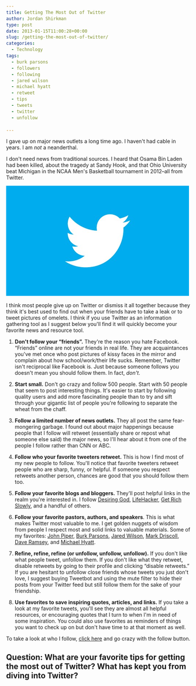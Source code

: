 ```yaml
---
title: Getting The Most Out of Twitter
author: Jordan Shirkman
type: post
date: 2013-01-15T11:00:28+00:00
slug: /getting-the-most-out-of-twitter/
categories:
  - Technology
tags:
  - burk parsons
  - followers
  - following
  - jared wilson
  - michael hyatt
  - retweet
  - tips
  - tweets
  - twitter
  - unfollow

---
```

<!--?xml version="1.0" encoding="UTF-8" standalone="no"?-->

I gave up on major news outlets a long time ago. I haven't had cable in years. I am _not_ a neanderthal.

I don't need news from traditional sources. I heard that Osama Bin Laden had been killed, about the tragedy at Sandy Hook, and that Ohio University beat Michigan in the NCAA Men's Basketball tournament in 2012&#8211;all from Twitter.

![Image](/static/images/getting-the-most-out-of-twitter2.jpeg) 

I think most people give up on Twitter or dismiss it all together because they think it's best used to find out when your friends have to take a leak or to tweet pictures of omelets. I think if you use Twitter as an information gathering tool as I suggest below you'll find it will quickly become your favorite news and resource tool.

  1. **Don't follow your &#8220;friends&#8221;.** They're the reason you hate Facebook. &#8220;Friends&#8221; online are not your friends in real life. They are acquaintances you've met once who post pictures of kissy faces in the mirror and complain about how school/work/their life sucks. Remember, Twitter isn't reciprocal like Facebook is. Just because someone follows you doesn't mean you should follow them. In fact, _don't_.<!--more--></p> 

  2. **Start small.** Don't go crazy and follow 500 people. Start with 50 people that seem to post interesting things. It's easier to start by following quality users and add more fascinating people than to try and sift through your gigantic list of people you're following to separate the wheat from the chaff.

  3. **Follow a limited number of news outlets.** They all post the same fear-mongering garbage. I found out about major happenings because people that I follow will retweet (essentially share or repost what someone else said) the major news, so I'll hear about it from one of the people I follow rather than CNN or ABC.

  4. **Follow who your favorite tweeters retweet.** This is how I find most of my new people to follow. You'll notice that favorite tweeters retweet people who are sharp, funny, or helpful. If someone you respect retweets another person, chances are good that you should follow them too.

  5. **Follow your favorite blogs and bloggers.** They'll post helpful links in the realm you're interested in. I follow [Desiring God](https://twitter.com/desiringgod), [LifeHacker](https://twitter.com/lifehacker), [Get Rich Slowly](https://twitter.com/GRSblog), and a handful of others.

  6. **Follow your favorite pastors, authors, and speakers**. This is what makes Twitter most valuable to me. I get golden nuggets of wisdom from people I respect most and solid links to valuable materials. Some of my favorites: [John Piper](https://twitter.com/johnpiper), [Burk Parsons](https://twitter.com/burkparsons), [Jared Wilson](https://twitter.com/jaredcwilson), [Mark Driscoll](https://twitter.com/markdriscoll), [Dave Ramsey](https://twitter.com/daveramsey), and [Michael Hyatt](https://twitter.com/michaelhyatt).

  7. **Refine, refine, refine (or unfollow, unfollow, unfollow).** If you don't like what people tweet, unfollow them. If you don't like what they retweet, disable retweets by going to their profile and clicking &#8220;disable retweets.&#8221; If you are hesitant to unfollow close friends whose tweets you just don't love, I suggest buying Tweetbot and using the mute filter to hide their posts from your Twitter feed but still follow them for the sake of your friendship.

  8. **Use favorites to save inspiring quotes, articles, and links.** If you take a look at my favorite tweets, you'll see they are almost all helpful resources, or encouraging quotes that I turn to when I'm in need of some inspiration. You could also use favorites as reminders of things you want to check up on but don't have time to at that moment as well.

To take a look at who I follow, [click here](https://twitter.com/jshirk/following) and go crazy with the follow button.

## Question: What are your favorite tips for getting the most out of Twitter? What has kept you from diving into Twitter?
